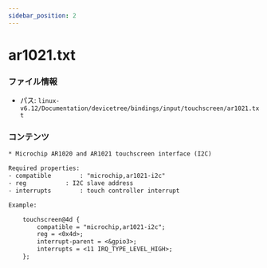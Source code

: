 ```yaml
---
sidebar_position: 2
---
```

# ar1021.txt

### ファイル情報

- パス: `linux-v6.12/Documentation/devicetree/bindings/input/touchscreen/ar1021.txt`

### コンテンツ

```txt
* Microchip AR1020 and AR1021 touchscreen interface (I2C)

Required properties:
- compatible		: "microchip,ar1021-i2c"
- reg			: I2C slave address
- interrupts		: touch controller interrupt

Example:

	touchscreen@4d {
		compatible = "microchip,ar1021-i2c";
		reg = <0x4d>;
		interrupt-parent = <&gpio3>;
		interrupts = <11 IRQ_TYPE_LEVEL_HIGH>;
	};

```
